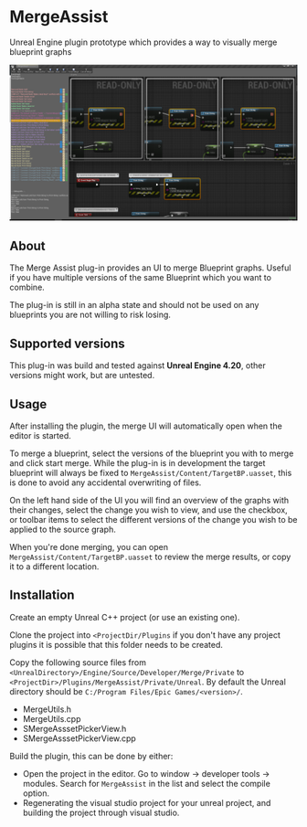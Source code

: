 # MergeAssist
Unreal Engine plugin prototype which provides a way to visually merge blueprint graphs

![Screenshot](Docs/screenshot.png)

## About
The Merge Assist plug-in provides an UI to merge Blueprint graphs. Useful if you have multiple versions of the same Blueprint which you want to combine.

The plug-in is still in an alpha state and should not be used on any blueprints you are not willing to risk losing.

## Supported versions
This plug-in was build and tested against __Unreal Engine 4.20__, other versions might work, but are untested.

## Usage
After installing the plugin, the merge UI will automatically open when the editor is started.

To merge a blueprint, select the versions of the blueprint you with to merge and click start merge.
While the plug-in is in development the target blueprint will always be fixed to `MergeAssist/Content/TargetBP.uasset`, this is done to avoid any accidental overwriting of files.

On the left hand side of the UI you will find an overview of the graphs with their changes, select the change you wish to view, and use the checkbox, or toolbar items to select the different versions of the change you wish to be
applied to the source graph.

When you're done merging, you can open `MergeAssist/Content/TargetBP.uasset` to review the merge results, or
copy it to a different location.

## Installation
Create an empty Unreal C++ project (or use an existing one).

Clone the project into `<ProjectDir/Plugins` if you don't have any project plugins it is possible that this folder
needs to be created.

Copy the following source files from `<UnrealDirectory>/Engine/Source/Developer/Merge/Private`
to `<ProjectDir>/Plugins/MergeAssist/Private/Unreal`. By default the Unreal directory should be
`C:/Program Files/Epic Games/<version>/`.
* MergeUtils.h
* MergeUtils.cpp
* SMergeAsssetPickerView.h
* SMergeAsssetPickerView.cpp

Build the plugin, this can be done by either:
* Open the project in the editor. Go to window -> developer tools -> modules. Search for `MergeAssist` in the list and select the compile option.
* Regenerating the visual studio project for your unreal project, and building the project through visual studio.
